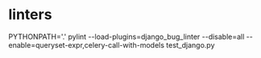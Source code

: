 # linters

PYTHONPATH='.' pylint --load-plugins=django_bug_linter --disable=all --enable=queryset-expr,celery-call-with-models test_django.py
